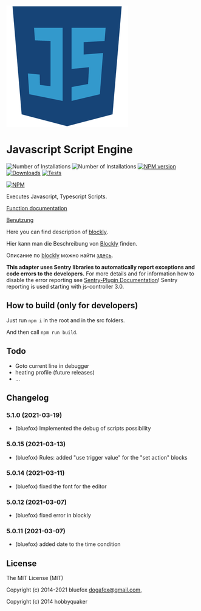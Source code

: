 ![Logo](admin-config/javascript.png)
# Javascript Script Engine

![Number of Installations](http://iobroker.live/badges/javascript-installed.svg) ![Number of Installations](http://iobroker.live/badges/javascript-stable.svg) [![NPM version](http://img.shields.io/npm/v/iobroker.javascript.svg)](https://www.npmjs.com/package/iobroker.javascript)
[![Downloads](https://img.shields.io/npm/dm/iobroker.javascript.svg)](https://www.npmjs.com/package/iobroker.javascript)
[![Tests](https://travis-ci.org/ioBroker/ioBroker.javascript.svg?branch=master)](https://travis-ci.org/ioBroker/ioBroker.javascript)

[![NPM](https://nodei.co/npm/iobroker.javascript.png?downloads=true)](https://nodei.co/npm/iobroker.javascript/)

Executes Javascript, Typescript Scripts.

[Function documentation](docs/en/javascript.md)

[Benutzung](docs/de/usage.md)

Here you can find description of [blockly](docs/en/blockly.md).

Hier kann man die Beschreibung von [Blockly](docs/de/blockly.md) finden.

Описание по [blockly](docs/ru/blockly.md) можно найти [здесь](docs/ru/blockly.md).

**This adapter uses Sentry libraries to automatically report exceptions and code errors to the developers.** For more details and for information how to disable the error reporting see [Sentry-Plugin Documentation](https://github.com/ioBroker/plugin-sentry#plugin-sentry)! Sentry reporting is used starting with js-controller 3.0.

## How to build (only for developers)
Just run `npm i` in the root and in the src folders.

And then call `npm run build`.

## Todo
- Goto current line in debugger
- heating profile (future releases)
- ...

<!--
	Placeholder for the next version (at the beginning of the line):
	### __WORK IN PROGRESS__
-->

## Changelog
### 5.1.0 (2021-03-19)
* (bluefox) Implemented the debug of scripts possibility

### 5.0.15 (2021-03-13)
* (bluefox) Rules: added "use trigger value" for the "set action" blocks

### 5.0.14 (2021-03-11)
* (bluefox) fixed the font for the editor 

### 5.0.12 (2021-03-07)
* (bluefox) fixed error in blockly

### 5.0.11 (2021-03-07)
* (bluefox) added date to the time condition

## License

The MIT License (MIT)

Copyright (c) 2014-2021 bluefox <dogafox@gmail.com>,

Copyright (c) 2014      hobbyquaker
